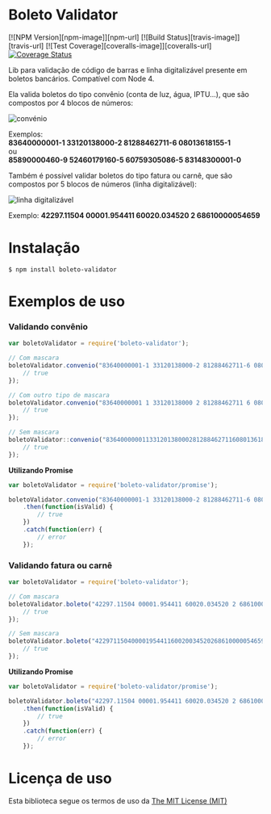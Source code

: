 # Boleto Validator

[![NPM Version][npm-image]][npm-url]
[![Build Status][travis-image]][travis-url]
[![Test Coverage][coveralls-image]][coveralls-url]
[![Coverage Status](https://img.shields.io/codecov/c/github/Tagliatti/Boleto-Validator-JS.svg)](https://codecov.io/github/Tagliatti/Boleto-Validator-JS)

Lib para validação de código de barras e linha digitalizável presente em boletos bancários. Compatível com Node 4.

Ela valida boletos do tipo convênio (conta de luz, água, IPTU...), que são compostos por 4 blocos de números:

![convénio](http://i.imgur.com/CJApi3T.jpg)

Exemplos:<br/>
**83640000001-1 33120138000-2 81288462711-6 08013618155-1**<br/>
ou<br/>
**85890000460-9 52460179160-5 60759305086-5 83148300001-0**

Também é possível validar boletos do tipo fatura ou carnê, que são compostos por 5 blocos de números (linha digitalizável):

![linha digitalizável](http://i.imgur.com/WImdusq.jpg)

Exemplo:
**42297.11504 00001.954411 60020.034520 2 68610000054659**

# Instalação

    $ npm install boleto-validator

# Exemplos de uso

### Validando convênio
```js
var boletoValidator = require('boleto-validator');

// Com mascara
boletoValidator.convenio("83640000001-1 33120138000-2 81288462711-6 08013618155-1", function(err, isValid) {
	// true
});

// Com outro tipo de mascara
boletoValidator.convenio("83640000001 1 33120138000 2 81288462711 6 08013618155 1", function(err, isValid) {
	// true
});

// Sem mascara
boletoValidator::convenio("836400000011331201380002812884627116080136181551", function(err, isValid) {
	// true
});
```

**Utilizando Promise**
```js
var boletoValidator = require('boleto-validator/promise');

boletoValidator.convenio("83640000001-1 33120138000-2 81288462711-6 08013618155-1")
	.then(function(isValid) {
		// true
	})
	.catch(function(err) {
		// error
	});
```

### Validando fatura ou carnê
```js
var boletoValidator = require('boleto-validator');

// Com mascara
boletoValidator.boleto("42297.11504 00001.954411 60020.034520 2 68610000054659", function(err, isValid) {
	// true
});

// Sem mascara
boletoValidator.boleto("42297115040000195441160020034520268610000054659", function(err, isValid) {
	// true
});
```

**Utilizando Promise**
```js
var boletoValidator = require('boleto-validator/promise');

boletoValidator.boleto("42297.11504 00001.954411 60020.034520 2 68610000054659")
	.then(function(isValid) {
		// true
	})
	.catch(function(err) {
		// error
	});
```

# Licença de uso
Esta biblioteca segue os termos de uso da [The MIT License (MIT)](https://opensource.org/licenses/mit-license.php)
